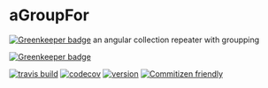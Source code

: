 # aGroupFor

[![Greenkeeper badge](https://badges.greenkeeper.io/kachav/aGroupFor.svg)](https://greenkeeper.io/)
an angular collection repeater with groupping

[![Greenkeeper badge](https://badges.greenkeeper.io/kachav/aGroupFor.svg)](https://greenkeeper.io/)

[![travis build](https://img.shields.io/travis/kachav/aGroupFor.svg?style=flat-square)](https://travis-ci.org/kachav/aGroupFor)
[![codecov](https://img.shields.io/codecov/c/github/kachav/aGroupFor.svg?style=flat-square)](https://codecov.io/gh/kachav/aGroupFor)
[![version](https://img.shields.io/npm/v/aGroupFor.svg?style=flat-square)](https://www.npmjs.com/package/agroupfor)
[![Commitizen friendly](https://img.shields.io/badge/commitizen-friendly-brightgreen.svg)](http://commitizen.github.io/cz-cli/)